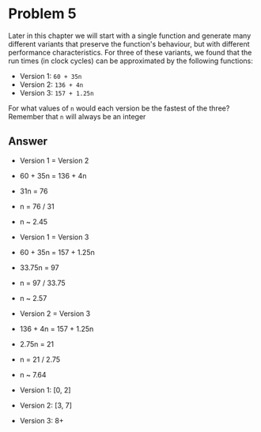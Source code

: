 # Problem 5

Later in this chapter we will start with a single function and generate many different
variants that preserve the function's behaviour, but with different performance
characteristics. For three of these variants, we found that the run times (in clock
cycles) can be approximated by the following functions:

- Version 1: `60 + 35n`
- Version 2: `136 + 4n`
- Version 3: `157 + 1.25n`

For what values of `n` would each version be the fastest of the three? Remember
that `n` will always be an integer

## Answer

- Version 1 = Version 2
- 60 + 35n = 136 + 4n
- 31n = 76
- n = 76 / 31
- n ~ 2.45

- Version 1 = Version 3
- 60 + 35n = 157 + 1.25n
- 33.75n = 97
- n = 97 / 33.75
- n ~ 2.57

- Version 2 = Version 3
- 136 + 4n = 157 + 1.25n
- 2.75n = 21
- n = 21 / 2.75
- n ~ 7.64

- Version 1: [0, 2]
- Version 2: [3, 7]
- Version 3: 8+

